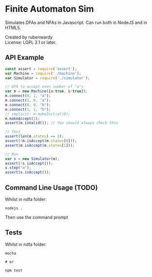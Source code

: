 # Finite Automaton Sim

Simulates DFAs and NFAs in Javascript.
Can run both in NodeJS and in HTML5.

Created by rubenwardy  
License: LGPL 2.1 or later.

## API Example

```Javascript
const assert = require('assert');
var Machine = require('./machine');
var Simulator = require('./simulator');

// DFA to accept even number of "a"s
var m = new Machine({a:true, b:true});
m.connect(0, 1, "a");
m.connect(1, 0, "a");
m.connect(0, 0, "b");
m.connect(1, 1, "b");
// implicit: m.makeInitial(0);
m.makeAccept(1);
assert(m.isValid()); // You should always check this

// Test
assert(len(m.states) == 2);
assert(!m.isAccept(m.states[0]));
assert(m.isAccept(m.states[1]));

// Run
var s = new Simulator(m);
assert(!s.isAccept());
s.step("a");
assert(s.isAccept());
```

## Command Line Usage (TODO)

Whilst in ndfa folder:

	nodejs .

Then use the command prompt

## Tests

Whilst in ndfa folder:

	mocha

	# or

	npm test
